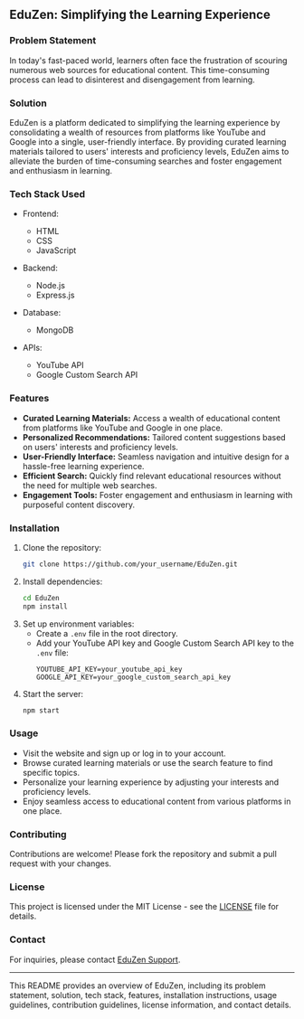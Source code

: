 ## EduZen: Simplifying the Learning Experience

### Problem Statement
In today's fast-paced world, learners often face the frustration of scouring numerous web sources for educational content. This time-consuming process can lead to disinterest and disengagement from learning. 

### Solution
EduZen is a platform dedicated to simplifying the learning experience by consolidating a wealth of resources from platforms like YouTube and Google into a single, user-friendly interface. By providing curated learning materials tailored to users' interests and proficiency levels, EduZen aims to alleviate the burden of time-consuming searches and foster engagement and enthusiasm in learning.

### Tech Stack Used
- Frontend:
  - HTML
  - CSS
  - JavaScript

- Backend:
  - Node.js
  - Express.js

- Database:
  - MongoDB

- APIs:
  - YouTube API
  - Google Custom Search API

### Features
- **Curated Learning Materials:** Access a wealth of educational content from platforms like YouTube and Google in one place.
- **Personalized Recommendations:** Tailored content suggestions based on users' interests and proficiency levels.
- **User-Friendly Interface:** Seamless navigation and intuitive design for a hassle-free learning experience.
- **Efficient Search:** Quickly find relevant educational resources without the need for multiple web searches.
- **Engagement Tools:** Foster engagement and enthusiasm in learning with purposeful content discovery.

### Installation
1. Clone the repository:
   ```bash
   git clone https://github.com/your_username/EduZen.git
   ```
2. Install dependencies:
   ```bash
   cd EduZen
   npm install
   ```
3. Set up environment variables:
   - Create a `.env` file in the root directory.
   - Add your YouTube API key and Google Custom Search API key to the `.env` file:
     ```
     YOUTUBE_API_KEY=your_youtube_api_key
     GOOGLE_API_KEY=your_google_custom_search_api_key
     ```
4. Start the server:
   ```bash
   npm start
   ```

### Usage
- Visit the website and sign up or log in to your account.
- Browse curated learning materials or use the search feature to find specific topics.
- Personalize your learning experience by adjusting your interests and proficiency levels.
- Enjoy seamless access to educational content from various platforms in one place.

### Contributing
Contributions are welcome! Please fork the repository and submit a pull request with your changes.

### License
This project is licensed under the MIT License - see the [LICENSE](LICENSE) file for details.

### Contact
For inquiries, please contact [EduZen Support](mailto:eduzen@example.com).

---

This README provides an overview of EduZen, including its problem statement, solution, tech stack, features, installation instructions, usage guidelines, contribution guidelines, license information, and contact details.

